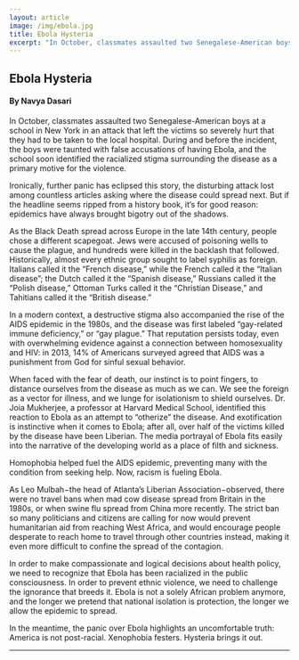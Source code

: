 ```yaml
---
layout: article
image: /img/ebola.jpg
title: Ebola Hysteria
excerpt: "In October, classmates assaulted two Senegalese-American boys at a school in New York in an attack that left the victims so severely hurt that they had to be taken to the local hospital."
---
```


<h2>Ebola Hysteria</h2>
<h4>By Navya Dasari</h4>

In October, classmates assaulted two Senegalese-American boys at a school in New York in an attack that left the victims so severely hurt that they had to be taken to the local hospital. During and before the incident, the boys were taunted with false accusations of having Ebola, and the school soon identified the racialized stigma surrounding the disease as a primary motive for the violence.

Ironically, further panic has eclipsed this story, the disturbing attack lost among countless articles asking where the disease could spread next. But if the headline seems ripped from a history book, it’s for good reason: epidemics have always brought bigotry out of the shadows.

As the Black Death spread across Europe in the late 14th century, people chose a different scapegoat. Jews were accused of poisoning wells to cause the plague, and hundreds were killed in the backlash that followed. Historically, almost every ethnic group sought to label syphilis as foreign. Italians called it the “French disease,” while the French called it the “Italian disease”; the Dutch called it the “Spanish disease,” Russians called it the “Polish disease,” Ottoman Turks called it the “Christian Disease,” and Tahitians called it the “British disease.”

In a modern context, a destructive stigma also accompanied the rise of the AIDS epidemic in the 1980s, and the disease was first labeled “gay-related immune deficiency,” or “gay plague.” That reputation persists today, even with overwhelming evidence against a connection between homosexuality and HIV: in 2013, 14% of Americans surveyed agreed that AIDS was a punishment from God for sinful sexual behavior. 

When faced with the fear of death, our instinct is to point fingers, to distance ourselves from the disease as much as we can. We see the foreign as a vector for illness, and we lunge for isolationism to shield ourselves. Dr. Joia Mukherjee, a professor at Harvard Medical School, identified this reaction to Ebola as an attempt to “otherize” the disease. And exotification is instinctive when it comes to Ebola; after all, over half of the victims killed by the disease have been Liberian. The media portrayal of Ebola fits easily into the narrative of the developing world as a place of filth and sickness. 

Homophobia helped fuel the AIDS epidemic, preventing many with the condition from seeking help. Now, racism is fueling Ebola.

As Leo Mulbah−the head of Atlanta’s Liberian Association−observed, there were no travel bans when mad cow disease spread from Britain in the 1980s, or when swine flu spread from China more recently. The strict ban so many politicians and citizens are calling for now would prevent humanitarian aid from reaching West Africa, and would encourage people desperate to reach home to travel through other countries instead, making it even more difficult to confine the spread of the contagion.

In order to make compassionate and logical decisions about health policy, we need to recognize that Ebola has been racialized in the public consciousness. In order to prevent ethnic violence, we need to challenge the ignorance that breeds it. Ebola is not a solely African problem anymore, and the longer we pretend that national isolation is protection, the longer we allow the epidemic to spread. 

In the meantime, the panic over Ebola highlights an uncomfortable truth: America is not post-racial. Xenophobia festers. Hysteria brings it out.

<hr style="border-color:#7D7D7D;height:0.5px;">